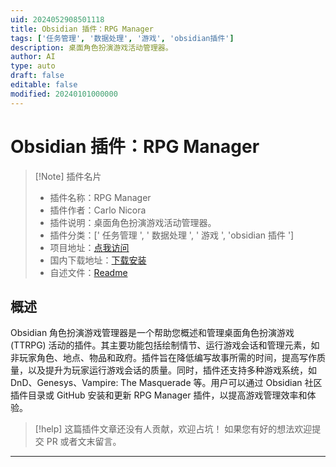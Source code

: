 ```yaml
---
uid: 2024052908501118
title: Obsidian 插件：RPG Manager
tags: ['任务管理', '数据处理', '游戏', 'obsidian插件']
description: 桌面角色扮演游戏活动管理器。
author: AI
type: auto
draft: false
editable: false
modified: 20240101000000
---
```


# Obsidian 插件：RPG Manager

> [!Note] 插件名片
> - 插件名称：RPG Manager
> - 插件作者：Carlo Nicora
> - 插件说明：桌面角色扮演游戏活动管理器。
> - 插件分类：[' 任务管理 ', ' 数据处理 ', ' 游戏 ', 'obsidian 插件 ']
> - 项目地址：[点我访问](https://github.com/carlonicora/obsidian-rpg-manager)
> - 国内下载地址：[下载安装](https://pkmer.cn/products/plugin/pluginMarket/?rpg-manager)
> - 自述文件：[Readme](https://ghproxy.net/https://raw.githubusercontent.com/carlonicora/obsidian-rpg-manager/master/README.md)

## 概述

Obsidian 角色扮演游戏管理器是一个帮助您概述和管理桌面角色扮演游戏 (TTRPG) 活动的插件。其主要功能包括绘制情节、运行游戏会话和管理元素，如非玩家角色、地点、物品和政府。插件旨在降低编写故事所需的时间，提高写作质量，以及提升为玩家运行游戏会话的质量。同时，插件还支持多种游戏系统，如 DnD、Genesys、Vampire: The Masquerade 等。用户可以通过 Obsidian 社区插件目录或 GitHub 安装和更新 RPG Manager 插件，以提高游戏管理效率和体验。

> [!help]
> 这篇插件文章还没有人贡献，欢迎占坑！
> 如果您有好的想法欢迎提交 PR 或者文末留言。

---




